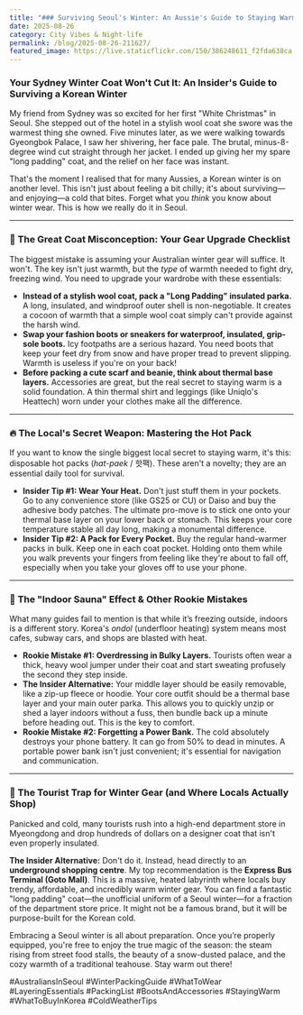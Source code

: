 ```yaml
---
title: "### Surviving Seoul's Winter: An Aussie's Guide to Staying Warm and Stylish"
date: 2025-08-26
category: City Vibes & Night-life
permalink: /blog/2025-08-26-211627/
featured_image: https://live.staticflickr.com/150/386248611_f2fda638ca.jpg
---
```

### Your Sydney Winter Coat Won't Cut It: An Insider's Guide to Surviving a Korean Winter

My friend from Sydney was so excited for her first "White Christmas" in Seoul. She stepped out of the hotel in a stylish wool coat she swore was the warmest thing she owned. Five minutes later, as we were walking towards Gyeongbok Palace, I saw her shivering, her face pale. The brutal, minus-8-degree wind cut straight through her jacket. I ended up giving her my spare "long padding" coat, and the relief on her face was instant.

That's the moment I realised that for many Aussies, a Korean winter is on another level. This isn't just about feeling a bit chilly; it's about surviving—and enjoying—a cold that bites. Forget what you *think* you know about winter wear. This is how we really do it in Seoul.

- - -

### 🧥 The Great Coat Misconception: Your Gear Upgrade Checklist

The biggest mistake is assuming your Australian winter gear will suffice. It won't. The key isn't just warmth, but the *type* of warmth needed to fight dry, freezing wind. You need to upgrade your wardrobe with these essentials:

* **Instead of a stylish wool coat, pack a "Long Padding" insulated parka.** A long, insulated, and windproof outer shell is non-negotiable. It creates a cocoon of warmth that a simple wool coat simply can't provide against the harsh wind.
* **Swap your fashion boots or sneakers for waterproof, insulated, grip-sole boots.** Icy footpaths are a serious hazard. You need boots that keep your feet dry from snow and have proper tread to prevent slipping. Warmth is useless if you're on your back!
* **Before packing a cute scarf and beanie, think about thermal base layers.** Accessories are great, but the real secret to staying warm is a solid foundation. A thin thermal shirt and leggings (like Uniqlo's Heattech) worn under your clothes make all the difference.

- - -

### 🔥 The Local's Secret Weapon: Mastering the Hot Pack

If you want to know the single biggest local secret to staying warm, it's this: disposable hot packs (*hat-paek* / 핫팩). These aren't a novelty; they are an essential daily tool for survival.

* **Insider Tip #1: Wear Your Heat.** Don't just stuff them in your pockets. Go to any convenience store (like GS25 or CU) or Daiso and buy the adhesive body patches. The ultimate pro-move is to stick one onto your thermal base layer on your lower back or stomach. This keeps your core temperature stable all day long, making a monumental difference.
* **Insider Tip #2: A Pack for Every Pocket.** Buy the regular hand-warmer packs in bulk. Keep one in each coat pocket. Holding onto them while you walk prevents your fingers from feeling like they're about to fall off, especially when you take your gloves off to use your phone.

- - -

### 🥵 The "Indoor Sauna" Effect & Other Rookie Mistakes

What many guides fail to mention is that while it’s freezing outside, indoors is a different story. Korea's *ondol* (underfloor heating) system means most cafes, subway cars, and shops are blasted with heat.

* **Rookie Mistake #1: Overdressing in Bulky Layers.** Tourists often wear a thick, heavy wool jumper under their coat and start sweating profusely the second they step inside.
* **The Insider Alternative:** Your middle layer should be easily removable, like a zip-up fleece or hoodie. Your core outfit should be a thermal base layer and your main outer parka. This allows you to quickly unzip or shed a layer indoors without a fuss, then bundle back up a minute before heading out. This is the key to comfort.
* **Rookie Mistake #2: Forgetting a Power Bank.** The cold absolutely destroys your phone battery. It can go from 50% to dead in minutes. A portable power bank isn't just convenient; it's essential for navigation and communication.

- - -

### 💸 The Tourist Trap for Winter Gear (and Where Locals Actually Shop)

Panicked and cold, many tourists rush into a high-end department store in Myeongdong and drop hundreds of dollars on a designer coat that isn't even properly insulated.

**The Insider Alternative:** Don't do it. Instead, head directly to an **underground shopping centre**. My top recommendation is the **Express Bus Terminal (Goto Mall)**. This is a massive, heated labyrinth where locals buy trendy, affordable, and incredibly warm winter gear. You can find a fantastic "long padding" coat—the unofficial uniform of a Seoul winter—for a fraction of the department store price. It might not be a famous brand, but it will be purpose-built for the Korean cold.

Embracing a Seoul winter is all about preparation. Once you’re properly equipped, you're free to enjoy the true magic of the season: the steam rising from street food stalls, the beauty of a snow-dusted palace, and the cozy warmth of a traditional teahouse. Stay warm out there!

\#AustraliansInSeoul #WinterPackingGuide #WhatToWear #LayeringEssentials #PackingList #BootsAndAccessories #StayingWarm #WhatToBuyInKorea #ColdWeatherTips